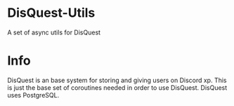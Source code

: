 # DisQuest-Utils

A set of async utils for DisQuest

# Info

DisQuest is an base system for storing and giving users on Discord xp. This is just the base set of coroutines needed in order to use DisQuest. DisQuest uses PostgreSQL.
